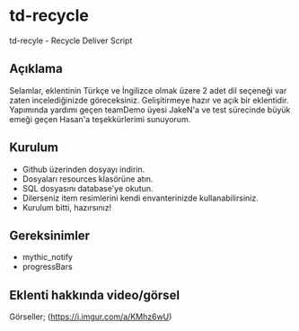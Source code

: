 # td-recycle
 td-recyle - Recycle Deliver Script
 
## Açıklama
Selamlar, eklentinin Türkçe ve İngilizce olmak üzere 2 adet dil seçeneği var zaten incelediğinizde göreceksiniz. 
Gelişitirmeye hazır ve açık bir eklentidir. 
Yapımında yardımı geçen teamDemo üyesi JakeN'a ve test sürecinde büyük emeği geçen Hasan'a teşekkürlerimi sunuyorum.

## Kurulum 
- Github üzerinden dosyayı indirin.
- Dosyaları resources klasörüne atın.
- SQL dosyasını database'ye okutun.
- Dilerseniz item resimlerini kendi envanterinizde kullanabilirsiniz.
- Kurulum bitti, hazırsınız!

## Gereksinimler
- mythic_notify
- progressBars

## Eklenti hakkında video/görsel
Görseller;
(https://i.imgur.com/a/KMhz6wU)